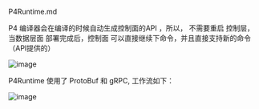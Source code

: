 P4Runtime.md

P4 编译器会在编译的时候自动生成控制面的API ，所以， 不需要重启 控制层，当数据层面
部署完成后，控制面 可以直接继续下命令，并且直接支持新的命令（API提供的）

![image](https://ws1.sinaimg.cn/large/005JrW9Kgy1fzebvmxxfxj30u90h00u8.jpg)


P4Runtime 使用了 ProtoBuf  和 gRPC, 工作流如下：

![image](https://ws2.sinaimg.cn/large/005JrW9Kgy1fzeceepyvwj30dz0enjs1.jpg)